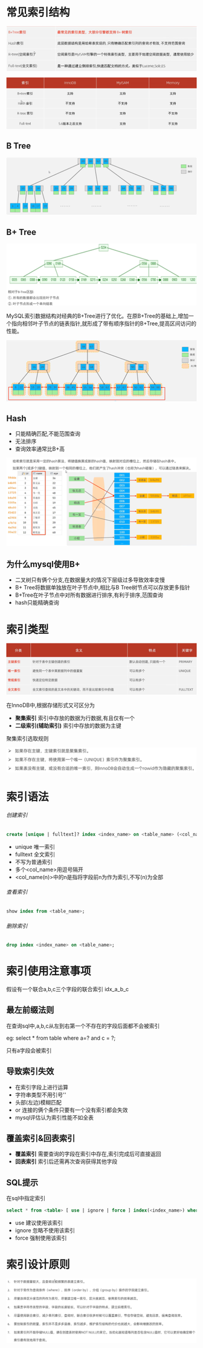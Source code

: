 # 常见索引结构

![](images/Pasted%20image%2020240220211223.png)

![](images/Pasted%20image%2020240220211338.png)

## B Tree

![](images/Pasted%20image%2020240220215046.png)

## B+ Tree

![](images/Pasted%20image%2020240220215144.png)

MySQL索引数据结构对经典的B+Tree进行了优化。在原B+Tree的基础上,增加一个指向相邻叶子节点的链表指针,就形成了带有顺序指针的B+Tree,提高区间访问的性能。

![](images/Pasted%20image%2020240220215215.png)

## Hash

- 只能精确匹配,不能范围查询
- 无法排序
- 查询效率通常比B+高

![](images/Pasted%20image%2020240220214102.png)

## 为什么mysql使用B+

- 二叉树只有俩个分支,在数据量大的情况下层级过多导致效率变慢
- B+ Tree将数据单独放在叶子节点中,相比与B Tree树节点可以存放更多指针
- B+Tree在叶子节点中对所有数据进行排序,有利于排序,范围查询
- hash只能精确查询

# 索引类型

![](images/Pasted%20image%2020240220215951.png)

在InnoDB中,根据存储形式又可区分为

- **聚集索引** 索引中存放的数据为行数据,有且仅有一个
- **二级索引(辅助索引)** 索引中存放的数据为主键

聚集索引选取规则

![](images/Pasted%20image%2020240220220922.png)

# 索引语法

###### 创建索引

```sql
create [unique | fulltext]? index <index_name> on <table_name> (<col_name(n)>+);
```

- unique 唯一索引
- fulltext 全文索引
- 不写为普通索引
- 多个<col_name>用逗号隔开
- <col_name(n)>中的n是指将字段前n为作为索引,不写(n)为全部

###### 查看索引

```sql
show index from <table_name>;
```

###### 删除索引

```sql
drop index <index_name> on <table_name>;
```

# 索引使用注意事项

假设有一个联合a,b,c三个字段的联合索引 idx_a_b_c

## 最左前缀法则

在查询sql中,a,b,c从左到右第一个不存在的字段后面都不会被索引

eg: select * from table where a=? and c = ?;

只有a字段会被索引

## 导致索引失效

- 在索引字段上进行运算
- 字符串类型不用引号''
- 头部(左边)模糊匹配
- or 连接的俩个条件只要有一个没有索引都会失效
- mysql评估认为索引性能不如全表

## 覆盖索引&回表索引

- **覆盖索引** 需要查询的字段在索引中存在,索引完成后可直接返回
- **回表索引** 索引后还需再次查询获得其他字段

## SQL提示

在sql中指定索引

```sql
select * from <table> [ use | ignore | force ] index(<index_name>) where ...;
```

- use 建议使用该索引
- ignore 忽略不使用该索引
- force 强制使用该索引

# 索引设计原则

![](images/Pasted%20image%2020240221171555.png)
